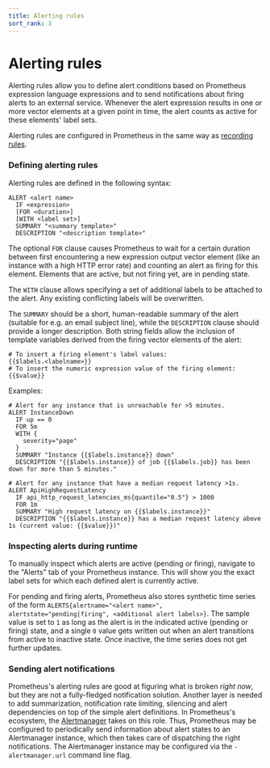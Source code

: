 ```yaml
---
title: Alerting rules
sort_rank: 3
---
```


# Alerting rules

Alerting rules allow you to define alert conditions based on Prometheus
expression language expressions and to send notifications about firing alerts
to an external service. Whenever the alert expression results in one or more
vector elements at a given point in time, the alert counts as active for these
elements' label sets.

Alerting rules are configured in Prometheus in the same way as [recording
rules](../../querying/rules).

### Defining alerting rules
Alerting rules are defined in the following syntax:

    ALERT <alert name>
      IF <expression>
      [FOR <duration>]
      [WITH <label set>]
      SUMMARY "<summary template>"
      DESCRIPTION "<description template>"

The optional `FOR` clause causes Prometheus to wait for a certain duration
between first encountering a new expression output vector element (like an
instance with a high HTTP error rate) and counting an alert as firing for this
element. Elements that are active, but not firing yet, are in pending state.

The `WITH` clause allows specifying a set of additional labels to be attached
to the alert. Any existing conflicting labels will be overwritten.

The `SUMMARY` should be a short, human-readable summary of the alert (suitable
for e.g. an email subject line), while the `DESCRIPTION` clause should provide
a longer description. Both string fields allow the inclusion of template
variables derived from the firing vector elements of the alert:

    # To insert a firing element's label values:
    {{$labels.<labelname>}}
    # To insert the numeric expression value of the firing element:
    {{$value}}

Examples:

    # Alert for any instance that is unreachable for >5 minutes.
    ALERT InstanceDown
      IF up == 0
      FOR 5m
      WITH {
        severity="page"
      }
      SUMMARY "Instance {{$labels.instance}} down"
      DESCRIPTION "{{$labels.instance}} of job {{$labels.job}} has been down for more than 5 minutes."

    # Alert for any instance that have a median request latency >1s.
    ALERT ApiHighRequestLatency
      IF api_http_request_latencies_ms{quantile="0.5"} > 1000
      FOR 1m
      SUMMARY "High request latency on {{$labels.instance}}"
      DESCRIPTION "{{$labels.instance}} has a median request latency above 1s (current value: {{$value}})"

### Inspecting alerts during runtime
To manually inspect which alerts are active (pending or firing), navigate to
the "Alerts" tab of your Prometheus instance. This will show you the exact
label sets for which each defined alert is currently active.

For pending and firing alerts, Prometheus also stores synthetic time series of
the form `ALERTS{alertname="<alert name>", alertstate="pending|firing", <additional alert labels>}`.
The sample value is set to `1` as long as the alert is in the indicated active
(pending or firing) state, and a single `0` value gets written out when an alert
transitions from active to inactive state. Once inactive, the time series does
not get further updates.

### Sending alert notifications
Prometheus's alerting rules are good at figuring what is broken *right now*,
but they are not a fully-fledged notification solution. Another layer is needed
to add summarization, notification rate limiting, silencing and alert
dependencies on top of the simple alert definitions. In Prometheus's ecosystem,
the [Alertmanager](../alertmanager) takes on this
role. Thus, Prometheus may be configured to periodically send information about
alert states to an Alertmanager instance, which then takes care of dispatching
the right notifications. The Alertmanager instance may be configured via the
`-alertmanager.url` command line flag.
